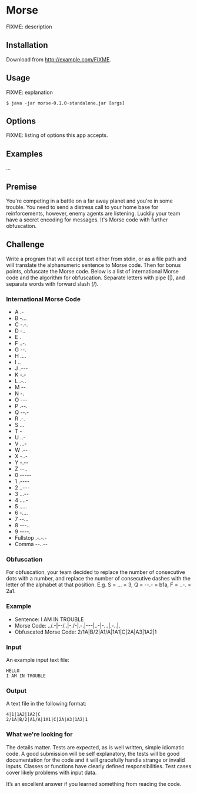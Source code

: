 # Morse

FIXME: description

## Installation

Download from http://example.com/FIXME.

## Usage

FIXME: explanation

    $ java -jar morse-0.1.0-standalone.jar [args]

## Options

FIXME: listing of options this app accepts.

## Examples

...

## Premise
You're competing in a battle on a far away planet and you're in some trouble. You need to send a distress call to your home base for
reinforcements, however, enemy agents are listening. Luckily your team have a secret encoding for messages. It's
Morse code with further obfuscation.

## Challenge
Write a program that will accept text either from stdin, or as a file path and will translate the alphanumeric sentence
to Morse code. Then for bonus points, obfuscate the Morse code. Below is a list of international Morse code and the algorithm
for obfuscation. Separate letters with pipe (|), and separate words with forward slash (/).

### International Morse Code
* A .-
* B -...
* C -.-.
* D -..
* E .
* F ..-.
* G --.
* H ....
* I ..
* J .---
* K -.-
* L .-..
* M --
* N -.
* O ---
* P .--.
* Q --.-
* R .-.
* S ...
* T -
* U ..-
* V ...-
* W .--
* X -..-
* Y -.--
* Z --..
* 0 -----
* 1 .----
* 2 ..---
* 3 ...--
* 4 ....-
* 5 .....
* 6 -....
* 7 --...
* 8 ---..
* 9 ----.
* Fullstop .-.-.-
* Comma --..--

### Obfuscation
For obfuscation, your team decided to replace the number of consecutive dots with a number, and replace the number of consecutive dashes with the letter of the alphabet at that position. E.g. S = ... = 3, Q = --.- = b1a, F = ..-. = 2a1.

### Example
* Sentence: I AM IN TROUBLE
* Morse Code: ../.-|--/..|-./-|.-.|---|..-|-...|.-..|.
* Obfuscated Morse Code: 2/1A|B/2|A1/A|1A1|C|2A|A3|1A2|1

### Input
An example input text file:

```
HELLO
I AM IN TROUBLE
```

### Output
A text file in the following format:

```
4|1|1A2|1A2|C
2/1A|B/2|A1/A|1A1|C|2A|A3|1A2|1
```

### What we're looking for
The details matter. Tests are expected, as is well written, simple idiomatic code. A good submission will be
self explanatory, the tests will be good documentation for the code and it will gracefully handle strange or
invalid inputs. Classes or functions have clearly defined responsibilities. Test cases cover likely problems
with input data.

It’s an excellent answer if you learned something from reading the code.